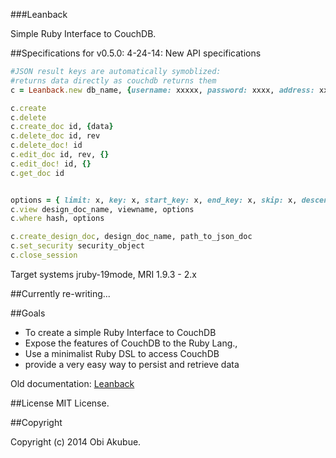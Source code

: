 ###Leanback

Simple Ruby Interface to CouchDB.



##Specifications for v0.5.0:
4-24-14: New API specifications
```ruby
#JSON result keys are automatically symoblized:
#returns data directly as couchdb returns them
c = Leanback.new db_name, {username: xxxxx, password: xxxx, address: xxxxx, port: xxxxx, create_db: true }

c.create
c.delete
c.create_doc id, {data}
c.delete_doc id, rev
c.delete_doc! id
c.edit_doc id, rev, {}
c.edit_doc! id, {}
c.get_doc id


options = { limit: x, key: x, start_key: x, end_key: x, skip: x, descending: x}
c.view design_doc_name, viewname, options
c.where hash, options

c.create_design_doc, design_doc_name, path_to_json_doc
c.set_security security_object
c.close_session
```

Target systems jruby-19mode, MRI 1.9.3 - 2.x

##Currently re-writing...



##Goals
* To create a simple Ruby Interface to CouchDB
* Expose the features of CouchDB to the Ruby Lang.,
* Use a minimalist Ruby DSL to access CouchDB
* provide a very easy way to persist and retrieve data

Old documentation: [Leanback](http://www.whisperservers.com/leanback/leanback/)


##License
MIT License.

##Copyright

Copyright (c) 2014 Obi Akubue.
